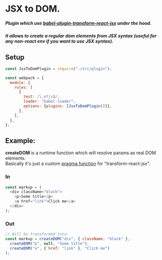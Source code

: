 # JSX to DOM.

##### Plugin which use [babel-plugin-transform-react-jsx](https://www.npmjs.com/package/babel-plugin-transform-react-jsx) under the hood.
##### It allows to create a regular dom elements from JSX syntax (useful for any non-react env if you want to use JSX syntax).

## Setup
```js
const JsxToDomPlugin = require("./src/plugin");

const webpack = {
  module: {
    rules: [
      {
        test: /\.m?js$/,
        loader: "babel-loader",
        options: {plugins: [JsxToDomPlugin()]},
      },
    ],
  },
};
```
## Example:
<b>createDOM</b> is a runtime function which will resolve params as real DOM elements. <br/>
Basically it's just a custom [pragma function](https://www.npmjs.com/package/babel-plugin-transform-react-jsx#pragma) for "transform-react-jsx".
### In
```js
const markup = (
  <div className="block">
    <p>Some title</p>
    <a href="link">Click me</a>
  </div>
);
```

### Out
```js
// Will be transformed into:
const markup = createDOM("div", { className: "block" },
  createDOM("p", null, "Some title"),
  createDOM("a", { href: "link" }, "Click me")
);
```
